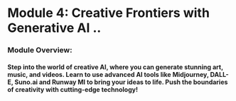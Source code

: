# Module 4: Creative Frontiers with Generative AI ..

### Module Overview:

#### Step into the world of creative AI, where you can generate stunning art, music, and videos. Learn to use advanced AI tools like Midjourney, DALL-E, Suno.ai and Runway Ml to bring your ideas to life. Push the boundaries of creativity with cutting-edge technology!
